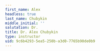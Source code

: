 ```yaml
---
first_name: Alex
headless: true
last_name: Chubykin
middle_initial: ''
salutation: Dr.
title: Dr. Alex Chubykin
type: instructor
uid: 9c6b4293-5ea5-250b-a3d0-7765b90de0b9
---
```

